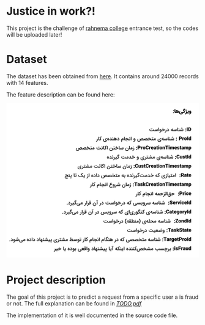 # Justice in work?!
This project is the challenge of [rahnema college](https://rahnemacollege.com) entrance test, so the codes will be uploaded later!


# Dataset



The dataset has been obtained from [here](https://rahnemacollege.com). It contains around 24000 records with 14 features.

The feature description can be found here:

![](https://github.com/mohammadhashemii/Justice-In-Work/blob/master/images/feature%20description.png)


# Project description

The goal of this project is to predict a request from a specific  user a is fraud or not. The full explanation can be found in [*TODO.pdf*](https://github.com/mohammadhashemii/Justice-In-Work/blob/master/TODO.pdf)

The implementation of it is well documented in the source code file.